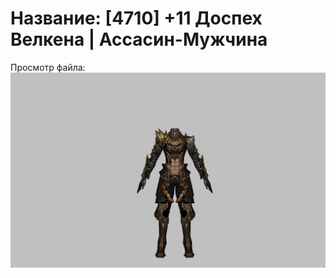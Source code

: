 # Название: [4710] +11 Доспех Велкена | Ассасин-Мужчина

Просмотр файла:
![p060021.png](p060021.png)